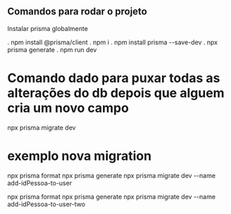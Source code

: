 ## Comandos para rodar o projeto

Instalar prisma globalmente 

. npm install @prisma/client
. npm i 
. npm install prisma --save-dev
. npx prisma generate
. npm run dev






# Comando dado para puxar todas as alterações do db depois que alguem cria um novo campo
npx prisma migrate dev


# exemplo nova migration

npx prisma format
npx prisma generate
npx prisma migrate dev --name add-idPessoa-to-user


npx prisma format
npx prisma generate
npx prisma migrate dev --name add-idPessoa-to-user-two